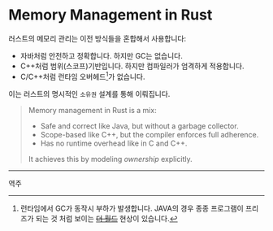 # Memory Management in Rust

러스트의 메모리 관리는 이전 방식들을 혼합해서 사용합니다:
* 자바처럼 안전하고 정확합니다. 하지만 GC는 없습니다. 
* C++처럼 범위(스코프)기반입니다. 하지만 컴파일러가 엄격하게 적용합니다.
* C/C++처럼 런타임 오버헤드[^역주1]가 없습니다. 

이는 러스트의 명시적인 `소유권` 설계를 통해 이뤄집니다.

> Memory management in Rust is a mix:
> 
> * Safe and correct like Java, but without a garbage collector.
> * Scope-based like C++, but the compiler enforces full adherence.
> * Has no runtime overhead like in C and C++.
> 
> It achieves this by modeling _ownership_ explicitly.

---
역주

[^역주1]: 런타임에서 GC가 동작시 부하가 발생합니다. JAVA의 경우 종종 프로그램이 프리즈가 되는 것 처럼 보이는 
~~[더 월드](https://namu.wiki/w/%EB%8D%94%20%EC%9B%94%EB%93%9C(%EC%A3%A0%EC%A3%A0%EC%9D%98%20%EA%B8%B0%EB%AC%98%ED%95%9C%20%EB%AA%A8%ED%97%98)#s-3.2)~~ 현상이 있습니다.